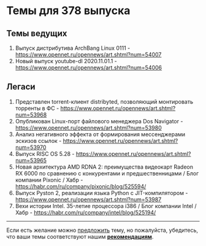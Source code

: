 # Темы для 378 выпуска

## Темы ведущих

1. Выпуск дистрибутива ArchBang Linux 0111 - https://www.opennet.ru/opennews/art.shtml?num=54007
1. Новый выпуск youtube-dl 2020.11.01.1 - https://www.opennet.ru/opennews/art.shtml?num=54006

## Легаси

1. Представлен torrent-клиент distribyted, позволяющий монтировать торренты в ФС - https://www.opennet.ru/opennews/art.shtml?num=53968
1. Опубликован Linux-порт файлового менеджера Dos Navigator - https://www.opennet.ru/opennews/art.shtml?num=53980
1. Анализ негативного эффекта от формирования мессенджерами эскизов ссылок - https://www.opennet.ru/opennews/art.shtml?num=53970
1. Выпуск RISC OS 5.28 - https://www.opennet.ru/opennews/art.shtml?num=53965
1. Новая архитектура AMD RDNA 2: преимущества видеокарт Radeon RX 6000 по сравнению с конкурентами и предшественницами / Блог компании Pixonic / Хабр - https://habr.com/ru/company/pixonic/blog/525594/
1. Выпуск Pyston 2, реализации языка Python с JIT-компилятором - https://www.opennet.ru/opennews/art.shtml?num=53987
1. Вехи истории Intel. 35-летие процессора i386 / Блог компании Intel / Хабр - https://habr.com/ru/company/intel/blog/525194/
---

Если есть желание можно [предложить](themes_from_listeners.md) тему, но пожалуйста, убедитесь, что ваши темы соответствуют нашим **[рекомендациям](Recommendations_for_the_proposed_topics.md)**.
